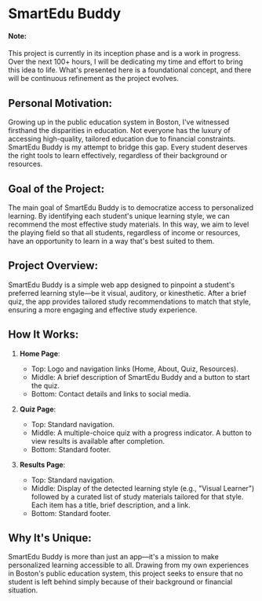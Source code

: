 # **SmartEdu Buddy**

#### **Note:**

This project is currently in its inception phase and is a work in progress. Over the next 100+ hours, I will be dedicating my time and effort to bring this idea to life. What's presented here is a foundational concept, and there will be continuous refinement as the project evolves.

## **Personal Motivation:**

Growing up in the public education system in Boston, I've witnessed firsthand the disparities in education. Not everyone has the luxury of accessing high-quality, tailored education due to financial constraints. SmartEdu Buddy is my attempt to bridge this gap. Every student deserves the right tools to learn effectively, regardless of their background or resources.

## **Goal of the Project:**

The main goal of SmartEdu Buddy is to democratize access to personalized learning. By identifying each student's unique learning style, we can recommend the most effective study materials. In this way, we aim to level the playing field so that all students, regardless of income or resources, have an opportunity to learn in a way that's best suited to them.

## **Project Overview:**

SmartEdu Buddy is a simple web app designed to pinpoint a student's preferred learning style—be it visual, auditory, or kinesthetic. After a brief quiz, the app provides tailored study recommendations to match that style, ensuring a more engaging and effective study experience.

## **How It Works:**

1. **Home Page**:

   - Top: Logo and navigation links (Home, About, Quiz, Resources).
   - Middle: A brief description of SmartEdu Buddy and a button to start the quiz.
   - Bottom: Contact details and links to social media.

2. **Quiz Page**:

   - Top: Standard navigation.
   - Middle: A multiple-choice quiz with a progress indicator. A button to view results is available after completion.
   - Bottom: Standard footer.

3. **Results Page**:
   - Top: Standard navigation.
   - Middle: Display of the detected learning style (e.g., "Visual Learner") followed by a curated list of study materials tailored for that style. Each item has a title, brief description, and a link.
   - Bottom: Standard footer.

## **Why It's Unique:**

SmartEdu Buddy is more than just an app—it's a mission to make personalized learning accessible to all. Drawing from my own experiences in Boston's public education system, this project seeks to ensure that no student is left behind simply because of their background or financial situation.
